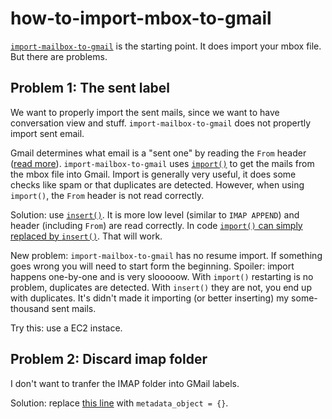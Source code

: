 # how-to-import-mbox-to-gmail

[`import-mailbox-to-gmail`](https://github.com/google/import-mailbox-to-gmail) is the starting point. It does import your mbox file. But there are problems.

## Problem 1: The sent label

We want to properly import the sent mails, since we want to have conversation view and stuff. `import-mailbox-to-gmail` does not propertly import sent email.

Gmail determines what email is a "sent one" by reading the `From` header ([read more](https://developers.google.com/gmail/api/guides/labels)). `import-mailbox-to-gmail` uses [`import()`](https://developers.google.com/gmail/api/v1/reference/users/messages/import) to get the mails from the mbox file into Gmail. Import is generally very useful, it does some checks like spam or that duplicates are detected. However, when using `import()`, the `From` header is not read correctly.

Solution: use [`insert()`](https://developers.google.com/gmail/api/v1/reference/users/messages/insert). It is more low level (similar to `IMAP APPEND`) and header (including `From`) are read correctly. In code [`import()` can simply replaced by `insert()`](https://github.com/google/import-mailbox-to-gmail/blob/master/import-mailbox-to-gmail.py#L233). That will work.

New problem: `import-mailbox-to-gmail` has no resume import. If something goes wrong you will need to start form the beginning. Spoiler: import happens one-by-one and is very slooooow. With `import()` restarting is no problem, duplicates are detected. With `insert()` they are not, you end up with duplicates. It's didn't made it importing (or better inserting) my some-thousand sent mails.

Try this: use a EC2 instace.

## Problem 2: Discard imap folder

I don't want to tranfer the IMAP folder into GMail labels.

Solution: replace [this line](https://github.com/google/import-mailbox-to-gmail/blob/master/import-mailbox-to-gmail.py#L223) with `metadata_object = {}`.

